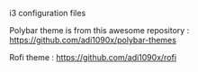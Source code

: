 i3 configuration files


Polybar theme is from this awesome repository : https://github.com/adi1090x/polybar-themes

Rofi theme : https://github.com/adi1090x/rofi